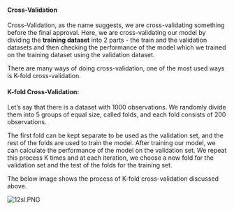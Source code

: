#### **Cross-Validation**

Cross-Validation, as the name suggests, we are cross-validating something before the final approval. Here, we are cross-validating our model by dividing the **training dataset** into 2 parts - the train and the validation datasets and then checking the performance of the model which we trained on the training dataset using the validation dataset.

There are many ways of doing cross-validation, one of the most used ways is K-fold cross-validation.

#### **K-fold Cross-Validation:**

Let’s say that there is a dataset with 1000 observations. We randomly divide them into 5 groups of equal size, called folds, and each fold consists of 200 observations.

The first fold can be kept separate to be used as the validation set, and the rest of the folds are used to train the model. After training our model, we can calculate the performance of the model on the validation set. We repeat this process K times and at each iteration, we choose a new fold for the validation set and the test of the folds for the training set.

The below image shows the process of K-fold cross-validation discussed above.

![12sl.PNG](https://olympus.mygreatlearning.com/courses/74509/files/4905735/preview?verifier=uhbyRVvTiEDeM9l4rtpDgxIXwmacRi1kJIF9xfW3)
